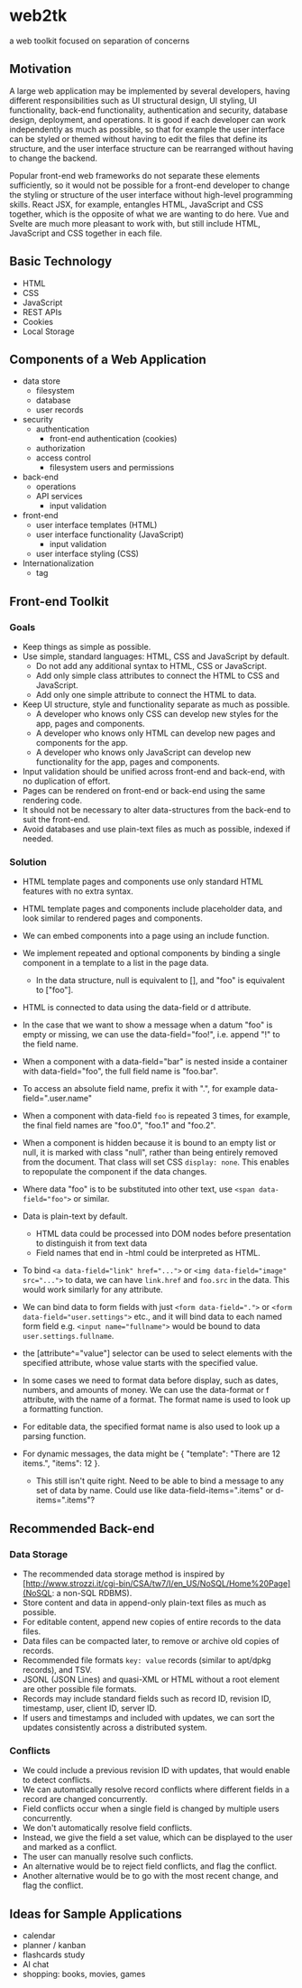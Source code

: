 # web2tk

a web toolkit focused on separation of concerns

## Motivation

A large web application may be implemented by several developers, having different responsibilities such as UI structural design, UI styling, UI functionality, back-end functionality, authentication and security, database design, deployment, and operations. It is good if each developer can work independently as much as possible, so that for example the user interface can be styled or themed without having to edit the files that define its structure, and the user interface structure can be rearranged without having to change the backend.

Popular front-end web frameworks do not separate these elements sufficiently, so it would not be possible for a front-end developer to change the styling or structure of the user interface without high-level programming skills. React JSX, for example, entangles HTML, JavaScript and CSS together, which is the opposite of what we are wanting to do here. Vue and Svelte are much more pleasant to work with, but still include HTML, JavaScript and CSS together in each file.


## Basic Technology

- HTML
- CSS
- JavaScript
- REST APIs
- Cookies
- Local Storage

## Components of a Web Application

- data store
  - filesystem
  - database
  - user records
- security
  - authentication
    - front-end authentication (cookies)
  - authorization
  - access control
    - filesystem users and permissions
- back-end
  - operations
  - API services
    - input validation
- front-end
  - user interface templates (HTML)
  - user interface functionality (JavaScript)
    - input validation
  - user interface styling (CSS)
- Internationalization
  - tag

## Front-end Toolkit

### Goals

- Keep things as simple as possible.
- Use simple, standard languages: HTML, CSS and JavaScript by default.
  - Do not add any additional syntax to HTML, CSS or JavaScript.
  - Add only simple class attributes to connect the HTML to CSS and JavaScript.
  - Add only one simple attribute to connect the HTML to data.
- Keep UI structure, style and functionality separate as much as possible.
  - A developer who knows only CSS can develop new styles for the app, pages and components.
  - A developer who knows only HTML can develop new pages and components for the app.
  - A developer who knows only JavaScript can develop new functionality for the app, pages and components.
- Input validation should be unified across front-end and back-end, with no duplication of effort.
- Pages can be rendered on front-end or back-end using the same rendering code.
- It should not be necessary to alter data-structures from the back-end to suit the front-end.
- Avoid databases and use plain-text files as much as possible, indexed if needed.

### Solution

- HTML template pages and components use only standard HTML features with no extra syntax.
- HTML template pages and components include placeholder data, and look similar to rendered pages and components.
- We can embed components into a page using an include function.
- We implement repeated and optional components by binding a single component in a template to a list in the page data.
  - In the data structure, null is equivalent to [], and "foo" is equivalent to ["foo"].
- HTML is connected to data using the data-field or d attribute.

- In the case that we want to show a message when a datum "foo" is empty or missing, we can use the data-field="foo!", i.e. append "!" to the field name.
- When a component with a data-field="bar" is nested inside a container with data-field="foo", the full field name is "foo.bar".
- To access an absolute field name, prefix it with ".", for example data-field=".user.name"
- When a component with data-field `foo` is repeated 3 times, for example, the final field names are "foo.0", "foo.1" and "foo.2".
- When a component is hidden because it is bound to an empty list or null, it is marked with class "null", rather than being entirely removed from the document. That class will set CSS `display: none`. This enables to repopulate the component if the data changes.
- Where data "foo" is to be substituted into other text, use `<span data-field="foo">` or similar.
- Data is plain-text by default.
  - HTML data could be processed into DOM nodes before presentation to distinguish it from text data
  - Field names that end in -html could be interpreted as HTML.
- To bind `<a data-field="link" href="...">` or `<img data-field="image" src="...">` to data, we can have `link.href` and `foo.src` in the data. This would work similarly for any attribute.
- We can bind data to form fields with just `<form data-field=".">` or `<form data-field="user.settings">` etc., and it will bind data to each named form field e.g. `<input name="fullname">` would be bound to data `user.settings.fullname`.
- the [attribute^="value"] selector can be used to select elements with the specified attribute, whose value starts with the specified value.
- In some cases we need to format data before display, such as dates, numbers, and amounts of money. We can use the data-format or f attribute, with the name of a format. The format name is used to look up a formatting function.
- For editable data, the specified format name is also used to look up a parsing function.
- For dynamic messages, the data might be { "template": "There are <span d='items' f='.cardinal'>12</span> <span d='.plurals.ITEM' d2='items' f='.plural'>items</span>.", "items": 12 }.
  - This still isn't quite right. Need to be able to bind a message to any set of data by name. Could use like data-field-items=".items" or d-items=".items"?

## Recommended Back-end

### Data Storage

- The recommended data storage method is inspired by [http://www.strozzi.it/cgi-bin/CSA/tw7/I/en_US/NoSQL/Home%20Page](NoSQL: a non-SQL RDBMS).
- Store content and data in append-only plain-text files as much as possible.
- For editable content, append new copies of entire records to the data files. 
- Data files can be compacted later, to remove or archive old copies of records.
- Recommended file formats `key: value` records (similar to apt/dpkg records), and TSV.
- JSONL (JSON Lines) and quasi-XML or HTML without a root element are other possible file formats.
- Records may include standard fields such as record ID, revision ID, timestamp, user, client ID, server ID.
- If users and timestamps and included with updates, we can sort the updates consistently across a distributed system.

### Conflicts

- We could include a previous revision ID with updates, that would enable to detect conflicts.
- We can automatically resolve record conflicts where different fields in a record are changed concurrently.
- Field conflicts occur when a single field is changed by multiple users concurrently.
- We don't automatically resolve field conflicts.
- Instead, we give the field a set value, which can be displayed to the user and marked as a conflict.
- The user can manually resolve such conflicts.
- An alternative would be to reject field conflicts, and flag the conflict.
- Another alternative would be to go with the most recent change, and flag the conflict.

## Ideas for Sample Applications

- calendar
- planner / kanban
- flashcards study
- AI chat
- shopping: books, movies, games
